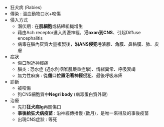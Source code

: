 - 狂犬病 (Rabies)
- 傳染 : 溫血動物口水+咬傷
- 侵入方式
	- 潛伏期 : 在**肌細胞**或結締組織增生
	- 藉由Ach receptor進入周邊神經，**沿axon到CNS**、引起Diffuse encephalitis
	- 病毒在腦內灰質大量複製後，**沿ANS侵犯**唾液腺、角膜、鼻黏膜、肺、皮膚
- 症狀
	- 傷口附近神經痛
	- 腦炎 : 恐水症 (遇水則咽喉肌嚴重痙攣)、情緒異常、呼吸衰竭
	- 無力性麻痹 : 從**傷口位置沿著神經**侵犯、最後呼吸麻痺
- 診斷
	- 被咬傷
	- 狗CNS細胞質中**Negri body** (病毒蛋白質外殼)
- 治療
	- 先打**狂犬病Ig**再關傷口
	- **事後給狂犬病疫苗** : 沿神經傳播慢 (數月)，是唯一來得及的事後疫苗
	- 出現CNS症狀 : 等死